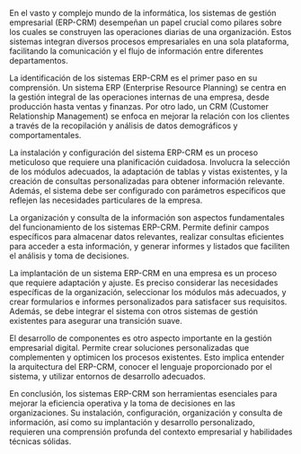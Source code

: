 En el vasto y complejo mundo de la informática, los sistemas de gestión empresarial (ERP-CRM) desempeñan un papel crucial como pilares sobre los cuales se construyen las operaciones diarias de una organización. Estos sistemas integran diversos procesos empresariales en una sola plataforma, facilitando la comunicación y el flujo de información entre diferentes departamentos.

La identificación de los sistemas ERP-CRM es el primer paso en su comprensión. Un sistema ERP (Enterprise Resource Planning) se centra en la gestión integral de las operaciones internas de una empresa, desde producción hasta ventas y finanzas. Por otro lado, un CRM (Customer Relationship Management) se enfoca en mejorar la relación con los clientes a través de la recopilación y análisis de datos demográficos y comportamentales.

La instalación y configuración del sistema ERP-CRM es un proceso meticuloso que requiere una planificación cuidadosa. Involucra la selección de los módulos adecuados, la adaptación de tablas y vistas existentes, y la creación de consultas personalizadas para obtener información relevante. Además, el sistema debe ser configurado con parámetros específicos que reflejen las necesidades particulares de la empresa.

La organización y consulta de la información son aspectos fundamentales del funcionamiento de los sistemas ERP-CRM. Permite definir campos específicos para almacenar datos relevantes, realizar consultas eficientes para acceder a esta información, y generar informes y listados que faciliten el análisis y toma de decisiones.

La implantación de un sistema ERP-CRM en una empresa es un proceso que requiere adaptación y ajuste. Es preciso considerar las necesidades específicas de la organización, seleccionar los módulos más adecuados, y crear formularios e informes personalizados para satisfacer sus requisitos. Además, se debe integrar el sistema con otros sistemas de gestión existentes para asegurar una transición suave.

El desarrollo de componentes es otro aspecto importante en la gestión empresarial digital. Permite crear soluciones personalizadas que complementen y optimicen los procesos existentes. Esto implica entender la arquitectura del ERP-CRM, conocer el lenguaje proporcionado por el sistema, y utilizar entornos de desarrollo adecuados.

En conclusión, los sistemas ERP-CRM son herramientas esenciales para mejorar la eficiencia operativa y la toma de decisiones en las organizaciones. Su instalación, configuración, organización y consulta de información, así como su implantación y desarrollo personalizado, requieren una comprensión profunda del contexto empresarial y habilidades técnicas sólidas.
